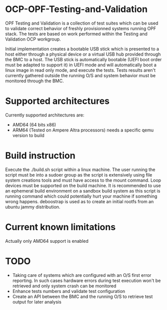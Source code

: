 # OCP-OPF-Testing-and-Validation

OPF Testing and Validation is a collection of test suites which can be used to validate correct behavior of freshly provisionned systems running OPF stack. The tests are based on work performed within the Testing and Validation OCP workgroup.

Initial implementation creates a bootable USB stick which is presented to a host either through a physical device or a virtual USB hub provided through the BMC to a host. The USB stick is automatically bootable (UEFI boot order must be adapted to support it) in UEFI mode and will automatically boot a linux image in read only mode, and execute the tests. Tests results aren't currently gathered outside the running O/S and system behavior must be monitored through the BMC.

# Supported architectures

Currently supported architectures are:
  - AMD64 (64 bits x86)
  - ARM64 (Tested on Ampere Altra processors) needs a specific qemu version to build

# Build instruction

Execute the ./build.sh script within a linux machine. The user running the script must be into a sudoer group as the script is extensively using file system creations tools and must have access to the mount command. Loop devices must be supported on the build machine. It is recommended to use an ephemeral build environment on a sandbox build system as this script is running command which could potentially hurt your machine if something wrong happens.
deboostrap is used as to create an initial rootfs from an ubuntu jammy distribution.

# Current known limitations

Actually only AMD64 support is enabled

# TODO

- Taking care of systems which are configured with an O/S first error reporting. In such cases hardware errors during test execution won't be retrieved and only system crash can be monitored
- Enhance tests numbers and validate test configuration
- Create an API between the BMC and the running O/S to retrieve test output for later analysis

